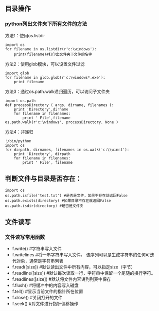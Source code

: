 ## 目录操作
### python列出文件夹下所有文件的方法
方法1：使用os.listdir

```
import os
for filename in os.listdir(r'c:\windows'):
    print(filename)#打印出文件夹下文件的名字
```

方法2：使用glob模块，可以设置文件过滤

```
import glob
for filename in glob.glob(r'c:\windows*.exe'):
    print filename
```

方法3：通过os.path.walk递归遍历，可以访问子文件夹

```
import os.path
def processDirectory ( args, dirname, filenames ):
    print 'Directory',dirname
    for filename in filenames:
        print ' File',filename
os.path.walk(r'c:\windows', processDirectory, None )
```

方法4：非递归

```
!/bin/python
import os
for dirpath, dirnames, filenames in os.walk('c:\\winnt'):
    print 'Directory', dirpath
    for filename in filenames:
        print ' File', filename
```

## 判断文件与目录是否存在：

```
import os
os.path.isfile('test.txt') #是否是文件，如果不存在就返回False
os.path.exists(directory) #如果目录不存在就返回False
os.path.isdir(directory) #是否是文件夹
```

## 文件读写
### 文件读写常用函数
- f.write()    #字符串写入文件
- f.writelines   #将一串字符串写入文件。 该序列可以是生成字符串的任何可迭代对象，通常是字符串列表
- f.read([size])   #默认读出文件中所有内容，可以指定size（字节）
- f.readline([size])        #默认每次读取一行，字符串中保留一个尾随的换行字符。
- f.readlines([size])      #默认将文件内容讲到列表中保存
- f.flush()        #将缓冲中的内容写入磁盘
- f.tell()       #显示当前文件的指针所在位置
- f.close()    #关闭打开的文件
- f.seek()       #对文件进行指针偏移操作

